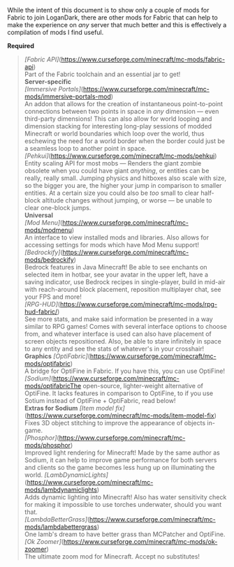 While the intent of this document is to show only a couple of mods for Fabric to join LoganDark, there are other mods for Fabric that can help to make the experience on _any_ server that much better and this is effectively a compilation of mods I find useful.  
  
**Required**  
> _[Fabric API]_(https://www.curseforge.com/minecraft/mc-mods/fabric-api)  
Part of the Fabric toolchain and an essential jar to get!  
**Server-specific**  
> _[Immersive Portals]_(https://www.curseforge.com/minecraft/mc-mods/immersive-portals-mod)  
An addon that allows for the creation of instantaneous point-to-point connections between two points in space in _any_ dimension — even third-party dimensions! This can also allow for world looping and dimension stacking for interesting long-play sessions of modded Minecraft or world boundaries which loop over the world, thus eschewing the need for a world border when the border could just be a seamless loop to another point in space.  
> _[Pehkui]_(https://www.curseforge.com/minecraft/mc-mods/pehkui)  
Entity scaling API for most mobs — Renders the giant zombie obsolete when you could have giant _anything_, or entities can be really, really small. Jumping physics and hitboxes also scale with size, so the bigger you are, the higher your jump in comparison to smaller entities. At a certain size you could also be _too_ small to clear half-block altitude changes without jumping, or worse — be unable to clear one-block jumps.  
**Universal**  
> _[Mod Menu]_(https://www.curseforge.com/minecraft/mc-mods/modmenu)  
An interface to view installed mods and libraries. Also allows for accessing settings for mods which have Mod Menu support!  
_[Bedrockify]_(https://www.curseforge.com/minecraft/mc-mods/bedrockify)  
> Bedrock features in Java Minecraft! Be able to see enchants on selected item in hotbar, see your avatar in the upper left, have a saving indicator, use Bedrock recipes in single-player, build in mid-air with reach-around block placement, reposition multiplayer chat, see your FPS and more!  
> _[RPG-HUD]_(https://www.curseforge.com/minecraft/mc-mods/rpg-hud-fabric/)  
See more stats, and make said information be presented in a way similar to RPG games! Comes with several interface options to choose from, and whatever interface is used can also have placement of screen objects repositioned. Also, be able to stare infinitely in space to any entity and see the stats of whatever's in your crosshair!  
**Graphics**
> _[OptiFabric]_(https://www.curseforge.com/minecraft/mc-mods/optifabric)  
A bridge for OptiFine in Fabric. If you have this, you can use OptiFine!  
> _[Sodium]_(https://www.curseforge.com/minecraft/mc-mods/optifabricThe open-source, lighter-weight alternative of OptiFine. It lacks features in comparison to OptiFine, to if you use Sotium instead of OptiFine + OptiFabric, read below!  
**Extras for Sodium**
> _[Item model fix]_(https://www.curseforge.com/minecraft/mc-mods/item-model-fix)  
Fixes 3D object stitching to improve the appearance of objects in-game.  
> _[Phosphor]_(https://www.curseforge.com/minecraft/mc-mods/phosphor)  
Improved light rendering for Minecraft! Made by the same author as Sodium, it can help to improve game performance for both servers and clients so the game becomes less hung up on illuminating the world.
> _[LambDynamicLights]_(https://www.curseforge.com/minecraft/mc-mods/lambdynamiclights)  
Adds dynamic lighting into Minecraft! Also has water sensitivity check for making it impossible to use torches underwater, should you want that.   
> _[LambdaBetterGrass]_(https://www.curseforge.com/minecraft/mc-mods/lambdabettergrass)  
One lamb's dream to have better grass than MCPatcher and OptiFine.   
> _[Ok Zoomer]_(https://www.curseforge.com/minecraft/mc-mods/ok-zoomer)  
The ultimate zoom mod for Minecraft. Accept no substitutes!  

